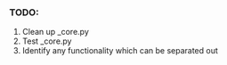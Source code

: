 ### TODO:
1. Clean up _core.py
2. Test _core.py
3. Identify any functionality which can be separated out
